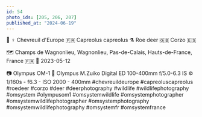 ```yaml
---
id: 54
photo_ids: [205, 206, 207]
published_at: "2024-06-19"
---
```

🦌 ♀️
Chevreuil d'Europe 🇫🇷
Capreolus capreolus ⚗️
Roe deer 🇬🇧
Corzo 🇪🇸

🗺️ Champs de Wagnonlieu, Wagnonlieu, Pas-de-Calais, Hauts-de-France, France 🇫🇷
📅 2023-05-12

📷 Olympus OM-1
🔭 Olympus M.Zuiko Digital ED 100-400mm f/5.0-6.3 IS
⚙️ 1/160s - f6.3 - ISO 2000 - 400mm
#chevreuildeurope #capreoluscapreolus #roedeer #corzo #deer #deerphotography #wildlife #wildlifephotography #omsystem #olympusom1 #omsystemwildlife #omsystemphotographer #omsystemwildlifephotographer #omsystemphotography #omsystemwildlifephotography #omsystemfr #omsystemfrance